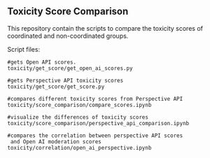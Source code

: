 ## Toxicity Score Comparison

This repository contain the scripts to compare the toxicity scores of coordinated and non-coordinated groups.

Script files:
```
#gets Open API scores.
toxicity/get_score/get_open_ai_scores.py

#gets Perspective API toxicity scores
toxicity/get_score/get_score.py

#compares different toxicity scores from Perspective API
toxicity/score_comparison/compare_scores.ipynb

#visualize the differences of toxicity scores
toxicity/score_comparison/perspective_api_comparison.ipynb

#compares the correlation between perspective API scores
 and Open AI moderation scores
toxicity/correlation/open_ai_perspective.ipynb 
```
